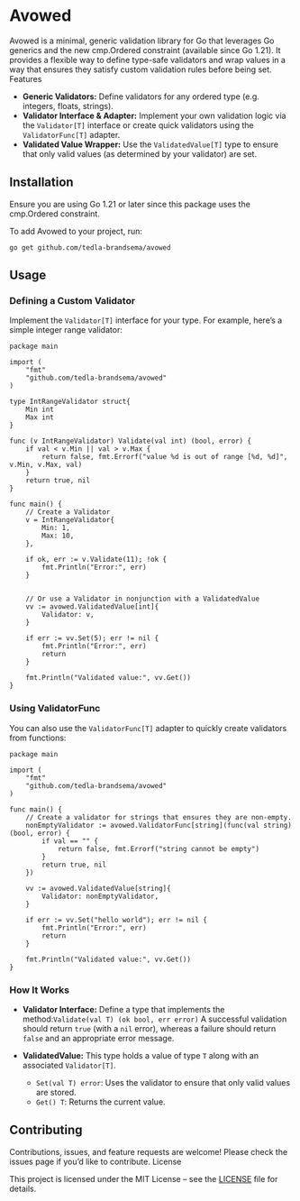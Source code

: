 # Avowed

Avowed is a minimal, generic validation library for Go that leverages Go generics and the new cmp.Ordered constraint (available since Go 1.21). It provides a flexible way to define type-safe validators and wrap values in a way that ensures they satisfy custom validation rules before being set.
Features

* **Generic Validators:** Define validators for any ordered type (e.g. integers, floats, strings).
* **Validator Interface & Adapter:** Implement your own validation logic via the `Validator[T]` interface or create quick validators using the `ValidatorFunc[T]` adapter.
* **Validated Value Wrapper:** Use the `ValidatedValue[T]` type to ensure that only valid values (as determined by your validator) are set.

## Installation

Ensure you are using Go 1.21 or later since this package uses the cmp.Ordered constraint.

To add Avowed to your project, run:

``
go get github.com/tedla-brandsema/avowed
``

## Usage

### Defining a Custom Validator

Implement the `Validator[T]` interface for your type. For example, here’s a simple integer range validator:

```
package main

import (
	"fmt"
	"github.com/tedla-brandsema/avowed"
)

type IntRangeValidator struct{
	Min int
	Max int
}

func (v IntRangeValidator) Validate(val int) (bool, error) {
	if val < v.Min || val > v.Max {
		return false, fmt.Errorf("value %d is out of range [%d, %d]", v.Min, v.Max, val)
	}
	return true, nil
}

func main() {
	// Create a Validator
	v = IntRangeValidator{
		Min: 1,
		Max: 10,
	},

	if ok, err := v.Validate(11); !ok {
		fmt.Println("Error:", err)
	}


	// Or use a Validator in nonjunction with a ValidatedValue
	vv := avowed.ValidatedValue[int]{
		Validator: v,
	}
	
	if err := vv.Set(5); err != nil {
		fmt.Println("Error:", err)
		return
	}
	
	fmt.Println("Validated value:", vv.Get())
}
```

### Using ValidatorFunc

You can also use the `ValidatorFunc[T]` adapter to quickly create validators from functions:

```
package main

import (
	"fmt"
	"github.com/tedla-brandsema/avowed"
)

func main() {
	// Create a validator for strings that ensures they are non-empty.
	nonEmptyValidator := avowed.ValidatorFunc[string](func(val string) (bool, error) {
		if val == "" {
			return false, fmt.Errorf("string cannot be empty")
		}
		return true, nil
	})

	vv := avowed.ValidatedValue[string]{
		Validator: nonEmptyValidator,
	}

	if err := vv.Set("hello world"); err != nil {
		fmt.Println("Error:", err)
		return
	}

	fmt.Println("Validated value:", vv.Get())
}
```

### How It Works

* **Validator Interface:**
    Define a type that implements the method:`Validate(val T) (ok bool, err error)`
    A successful validation should return `true` (with a `nil` error), whereas a failure should return `false` and an appropriate error message.

* **ValidatedValue:**
    This type holds a value of type `T` along with an associated `Validator[T]`. 
	* `Set(val T) error`: Uses the validator to ensure that only valid values are stored.
	* `Get() T`: Returns the current value.

## Contributing

Contributions, issues, and feature requests are welcome! Please check the issues page if you’d like to contribute.
License

This project is licensed under the MIT License – see the [LICENSE](github.com/tedla-brandsema/avowed/LICENSE) file for details.

